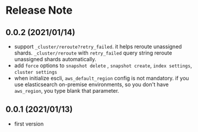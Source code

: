 # Release Note

## 0.0.2 (2021/01/14)
- support `_cluster/reroute?retry_failed`. it helps reroute unassigned shards. `_cluster/reroute` with `retry_failed` query string reroute unassigned shards automatically.
- add `force` options to `snapshot delete` , `snapshot create`, `index settings`, `cluster settings`
- when initialize escli, `aws_default_region` config is not mandatory. if you use elasticsearch on-premise environments, so you don't have `aws_region`, you type blank that parameter.

## 0.0.1 (2021/01/13)
- first version
  